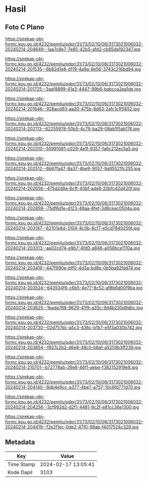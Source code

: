 # Hasil

## Foto C Plano

https://sirekap-obj-formc.kpu.go.id/4232/pemilu/pdpr/31/73/02/10/06/3173021006032-20240214-204649--1aa7c8e7-7e85-42b5-afd2-cb85da192347.jpg

https://sirekap-obj-formc.kpu.go.id/4232/pemilu/pdpr/31/73/02/10/06/3173021006032-20240214-201535--6b82d1e8-d119-4a9a-8e56-3743c216bd94.jpg

https://sirekap-obj-formc.kpu.go.id/4232/pemilu/pdpr/31/73/02/10/06/3173021006032-20240214-201725--3aaf8899-41a3-4447-99b6-babcca2ea1de.jpg

https://sirekap-obj-formc.kpu.go.id/4232/pemilu/pdpr/31/73/02/10/06/3173021006032-20240214-201846--928acd93-aa20-475b-8d63-2afc1c1f5852.jpg

https://sirekap-obj-formc.kpu.go.id/4232/pemilu/pdpr/31/73/02/10/06/3173021006032-20240214-202113--62255978-50b5-4c79-ba29-08ab1f5ab176.jpg

https://sirekap-obj-formc.kpu.go.id/4232/pemilu/pdpr/31/73/02/10/06/3173021006032-20240214-202310--55991081-c029-4e1f-9357-fa6c212ec5a5.jpg

https://sirekap-obj-formc.kpu.go.id/4232/pemilu/pdpr/31/73/02/10/06/3173021006032-20240214-202512--6b67fa47-8a37-4be9-9057-9a95521fc255.jpg

https://sirekap-obj-formc.kpu.go.id/4232/pemilu/pdpr/31/73/02/10/06/3173021006032-20240214-202656--475d2d9a-6cff-40bf-ade8-20bfc42d420f.jpg

https://sirekap-obj-formc.kpu.go.id/4232/pemilu/pdpr/31/73/02/10/06/3173021006032-20240214-202859--75df6d1e-d123-48aa-8fef-3d8ceac0504a.jpg

https://sirekap-obj-formc.kpu.go.id/4232/pemilu/pdpr/31/73/02/10/06/3173021006032-20240214-203147--62101e6d-3104-4c0b-8cf7-e5cd784025f4.jpg

https://sirekap-obj-formc.kpu.go.id/4232/pemilu/pdpr/31/73/02/10/06/3173021006032-20240214-203313--aa02cd74-e9b7-4fd0-a846-a058bce1110a.jpg

https://sirekap-obj-formc.kpu.go.id/4232/pemilu/pdpr/31/73/02/10/06/3173021006032-20240214-203419--447f990e-bff0-4d3a-bd8e-0b5ba92fdd74.jpg

https://sirekap-obj-formc.kpu.go.id/4232/pemilu/pdpr/31/73/02/10/06/3173021006032-20240214-203524--643534f6-c6b5-4e77-8c52-af8b6d00f9ba.jpg

https://sirekap-obj-formc.kpu.go.id/4232/pemilu/pdpr/31/73/02/10/06/3173021006032-20240214-203625--1bada768-9629-41f9-a20c-9d4b230d9dbc.jpg

https://sirekap-obj-formc.kpu.go.id/4232/pemilu/pdpr/31/73/02/10/06/3173021006032-20240214-203730--02d757dc-a5c3-436c-b1b7-e5f3a030b742.jpg

https://sirekap-obj-formc.kpu.go.id/4232/pemilu/pdpr/31/73/02/10/06/3173021006032-20240214-203854--f927c2b2-d6e8-48c0-b8a1-a5259b3ff239.jpg

https://sirekap-obj-formc.kpu.go.id/4232/pemilu/pdpr/31/73/02/10/06/3173021006032-20240214-210701--b72778ab-26e8-46f1-aebe-f382152919e8.jpg

https://sirekap-obj-formc.kpu.go.id/4232/pemilu/pdpr/31/73/02/10/06/3173021006032-20240214-204140--8db4e9cc-a377-4be7-a757-10c6fd771d70.jpg

https://sirekap-obj-formc.kpu.go.id/4232/pemilu/pdpr/31/73/02/10/06/3173021006032-20240214-204256--3cf992d2-d2f1-4481-9c2f-e81cc36e1300.jpg

https://sirekap-obj-formc.kpu.go.id/4232/pemilu/pdpr/31/73/02/10/06/3173021006032-20240214-204419--f2e2f1ec-0de2-47f0-98ab-f4017524c329.jpg


## Metadata

| Key        | Value               |
| ---------- | ------------------- |
| Time Stamp | 2024-02-17 13:05:41 |
| Kode Dapil | 3103                |



